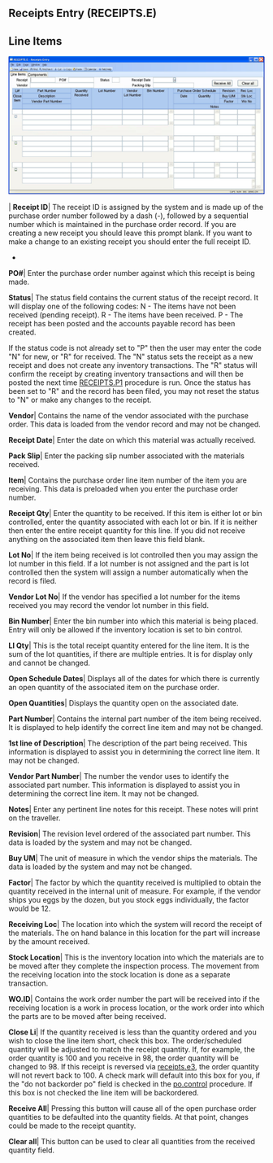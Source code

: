 ## Receipts Entry (RECEIPTS.E)
<PageHeader />

## Line Items

![](./RECEIPTS-E-1.jpg)

| **Receipt ID**|  The receipt ID is assigned by the system and is made up of
the purchase order number followed by a dash (-), followed by a sequential
number which is maintained in the purchase order record. If you are creating a
new receipt you should leave this prompt blank. If you want to make a change
to an existing receipt you should enter the full receipt ID.

-  
**PO#**|  Enter the purchase order number against which this receipt is being
made.

**Status**|  The status field contains the current status of the receipt
record. It will display one of the following codes:
N - The items have not been received (pending receipt).
R - The items have been received.
P - The receipt has been posted and the accounts payable record has been
created.

If the status code is not already set to "P" then the user may enter the code
"N" for new, or "R" for received. The "N" status sets the receipt as a new
receipt and does not create any inventory transactions. The "R" status will
confirm the receipt by creating inventory transactions and will then be posted
the next time [RECEIPTS.P1](../RECEIPTS-P1/README.md) procedure is run. Once the status
has been set to "R" and the record has been filed, you may not reset the
status to "N" or make any changes to the receipt.

**Vendor**|  Contains the name of the vendor associated with the purchase
order. This data is loaded from the vendor record and may not be changed.

**Receipt Date**|  Enter the date on which this material was actually
received.

**Pack Slip**|  Enter the packing slip number associated with the materials
received.

**Item**|  Contains the purchase order line item number of the item you are
receiving. This data is preloaded when you enter the purchase order number.

**Receipt Qty**|  Enter the quantity to be received. If this item is either
lot or bin controlled, enter the quantity associated with each lot or bin. If
it is neither then enter the entire receipt quantity for this line. If you did
not receive anything on the associated item then leave this field blank.

**Lot No**|  If the item being received is lot controlled then you may assign
the lot number in this field. If a lot number is not assigned and the part is
lot controlled then the system will assign a number automatically when the
record is filed.

**Vendor Lot No**|  If the vendor has specified a lot number for the items
received you may record the vendor lot number in this field.

**Bin Number**|  Enter the bin number into which this material is being
placed. Entry will only be allowed if the inventory location is set to bin
control.

**LI Qty**|  This is the total receipt quantity entered for the line item. It
is the sum of the lot quantities, if there are multiple entries. It is for
display only and cannot be changed.

**Open Schedule Dates**|  Displays all of the dates for which there is
currently an open quantity of the associated item on the purchase order.

**Open Quantities**|  Displays the quantity open on the associated date.

**Part Number**|  Contains the internal part number of the item being
received. It is displayed to help identify the correct line item and may not
be changed.

**1st line of Description**|  The description of the part being received. This
information is displayed to
assist you in determining the correct line item. It may not be changed.

**Vendor Part Number**|  The number the vendor uses to identify the associated
part number. This information is displayed to assist you in determining the
correct line item. It may not be changed.

**Notes**|  Enter any pertinent line notes for this receipt. These notes will
print on the traveller.

**Revision**|  The revision level ordered of the associated part number. This
data is loaded by the system and may not be changed.

**Buy UM**|  The unit of measure in which the vendor ships the materials. The
data is loaded by the system and may not be changed.

**Factor**|  The factor by which the quantity received is multiplied to obtain
the quantity received in the internal unit of measure. For example, if the
vendor ships you eggs by the dozen, but you stock eggs individually, the
factor would be 12.

**Receiving Loc**|  The location into which the system will record the receipt
of the materials. The on hand balance in this location for the part will
increase by the amount received.

**Stock Location**|  This is the inventory location into which the materials
are to be moved after they complete the inspection process. The movement from
the receiving location into the stock location is done as a separate
transaction.

**WO.ID**|  Contains the work order number the part will be received into if
the receiving location is a work in process location, or the work order into
which the parts are to be moved after being received.

**Close Li**|  If the quantity received is less than the quantity ordered and
you wish to close the line item short, check this box. The order/scheduled
quantity will be adjusted to match the receipt quantity. If, for example, the
order quantity is 100 and you receive in 98, the order quantity will be
changed to 98. If this receipt is reversed via [receipts.e3](../Receipts-e3/README.md),
the order quantity will not revert back to 100. A check mark will default into
this box for you, if the "do not backorder po" field is checked in the
[po.control](../Po-control/README.md) procedure. If this box is not checked the line
item will be backordered.

**Receive All**|  Pressing this button will cause all of the open purchase
order quantities to be defaulted into the quantity fields. At that point,
changes could be made to the receipt quantity.

**Clear all**|  This button can be used to clear all quantities from the
received quantity field.


<badge text= "Version 8.10.57 " vertical="middle" />

<PageFooter />
